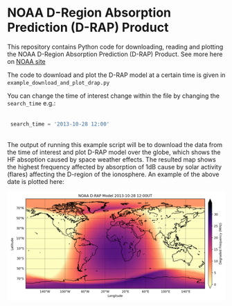 # NOAA D-Region Absorption Prediction (D-RAP) Product 

 This repository contains Python code for downloading, reading and plotting the NOAA D-Region Absorption Prediction (D-RAP) Product.
 See more here on [NOAA site](https://www.swpc.noaa.gov/products/d-region-absorption-predictions-d-rap)
 
 The code to download and plot the D-RAP model at a certain time is given in `example_download_and_plot_drap.py`
 
 You can change the time of interest change within the file by changing the `search_time` e.g.:
``` python
 
 search_time = '2013-10-28 12:00'
 
```
 
The output of running this example script will be to download the data from the time of interest and plot D-RAP model over the globe, which shows the HF absoption caused by space weather effects. The resulted map shows the highest frequency affected by absorption of 1dB cause by solar activity (flares) affecting the D-region of the ionosphere. An example of the above date is plotted here:
 
 ![alt text](example.png)
 
 
